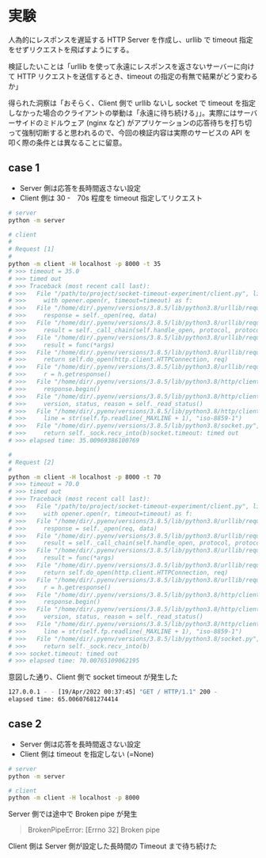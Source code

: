 # 実験

人為的にレスポンスを遅延する HTTP Server を作成し、urllib で timeout 指定をせずリクエストを飛ばすようにする。

検証したいことは「urllib を使って永遠にレスポンスを返さないサーバーに向けて HTTP リクエストを送信するとき、timeout の指定の有無で結果がどう変わるか」

得られた洞察は「おそらく、Client 側で urllib ないし socket で timeout を指定しなかった場合のクライアントの挙動は「永遠に待ち続ける」」。実際にはサーバーサイドのミドルウェア (nginx など) がアプリケーションの応答待ちを打ち切って強制切断すると思われるので、今回の検証内容は実際のサービスの API を叩く際の条件とは異なることに留意。

## case 1

- Server 側は応答を長時間返さない設定
- Client 側は 30 -　70s 程度を timeout 指定してリクエスト

```bash
# server
python -m server
```

```bash
# client
#
# Request [1]
#
python -m client -H localhost -p 8000 -t 35
# >>> timeout = 35.0
# >>> timed out
# >>> Traceback (most recent call last):
# >>>   File "/path/to/project/socket-timeout-experiment/client.py", line 28, in send_request
# >>>     with opener.open(r, timeout=timeout) as f:
# >>>   File "/home/dir/.pyenv/versions/3.8.5/lib/python3.8/urllib/request.py", line 525, in open
# >>>     response = self._open(req, data)
# >>>   File "/home/dir/.pyenv/versions/3.8.5/lib/python3.8/urllib/request.py", line 542, in _open
# >>>     result = self._call_chain(self.handle_open, protocol, protocol +
# >>>   File "/home/dir/.pyenv/versions/3.8.5/lib/python3.8/urllib/request.py", line 502, in _call_chain
# >>>     result = func(*args)
# >>>   File "/home/dir/.pyenv/versions/3.8.5/lib/python3.8/urllib/request.py", line 1379, in http_open
# >>>     return self.do_open(http.client.HTTPConnection, req)
# >>>   File "/home/dir/.pyenv/versions/3.8.5/lib/python3.8/urllib/request.py", line 1354, in do_open
# >>>     r = h.getresponse()
# >>>   File "/home/dir/.pyenv/versions/3.8.5/lib/python3.8/http/client.py", line 1347, in getresponse
# >>>     response.begin()
# >>>   File "/home/dir/.pyenv/versions/3.8.5/lib/python3.8/http/client.py", line 307, in begin
# >>>     version, status, reason = self._read_status()
# >>>   File "/home/dir/.pyenv/versions/3.8.5/lib/python3.8/http/client.py", line 268, in _read_status
# >>>     line = str(self.fp.readline(_MAXLINE + 1), "iso-8859-1")
# >>>   File "/home/dir/.pyenv/versions/3.8.5/lib/python3.8/socket.py", line 669, in readinto
# >>>     return self._sock.recv_into(b)socket.timeout: timed out
# >>> elapsed time: 35.00969386100769

#
# Request [2]
#
python -m client -H localhost -p 8000 -t 70
# >>> timeout = 70.0
# >>> timed out
# >>> Traceback (most recent call last):
# >>>   File "/path/to/project/socket-timeout-experiment/client.py", line 28, in send_request
# >>>     with opener.open(r, timeout=timeout) as f:
# >>>   File "/home/dir/.pyenv/versions/3.8.5/lib/python3.8/urllib/request.py", line 525, in open
# >>>     response = self._open(req, data)
# >>>   File "/home/dir/.pyenv/versions/3.8.5/lib/python3.8/urllib/request.py", line 542, in _open
# >>>     result = self._call_chain(self.handle_open, protocol, protocol +
# >>>   File "/home/dir/.pyenv/versions/3.8.5/lib/python3.8/urllib/request.py", line 502, in _call_chain
# >>>     result = func(*args)
# >>>   File "/home/dir/.pyenv/versions/3.8.5/lib/python3.8/urllib/request.py", line 1379, in http_open
# >>>     return self.do_open(http.client.HTTPConnection, req)
# >>>   File "/home/dir/.pyenv/versions/3.8.5/lib/python3.8/urllib/request.py", line 1354, in do_open
# >>>     r = h.getresponse()
# >>>   File "/home/dir/.pyenv/versions/3.8.5/lib/python3.8/http/client.py", line 1347, in getresponse
# >>>     response.begin()
# >>>   File "/home/dir/.pyenv/versions/3.8.5/lib/python3.8/http/client.py", line 307, in begin
# >>>     version, status, reason = self._read_status()
# >>>   File "/home/dir/.pyenv/versions/3.8.5/lib/python3.8/http/client.py", line 268, in _read_status
# >>>     line = str(self.fp.readline(_MAXLINE + 1), "iso-8859-1")
# >>>   File "/home/dir/.pyenv/versions/3.8.5/lib/python3.8/socket.py", line 669, in readinto
# >>>     return self._sock.recv_into(b)
# >>> socket.timeout: timed out
# >>> elapsed time: 70.00765109062195
```

意図した通り、Client 側で socket timeout が発生した

```bash
127.0.0.1 - - [19/Apr/2022 00:37:45] "GET / HTTP/1.1" 200 -
elapsed time: 65.00607681274414
```

## case 2

- Server 側は応答を長時間返さない設定
- Client 側は timeout を指定しない (=None)

```bash
# server
python -m server
```

```bash
# client
python -m client -H localhost -p 8000
```

Server 側では途中で Broken pipe が発生

> BrokenPipeError: [Errno 32] Broken pipe

Client 側は Server 側が設定した長時間の Timeout まで待ち続けた
